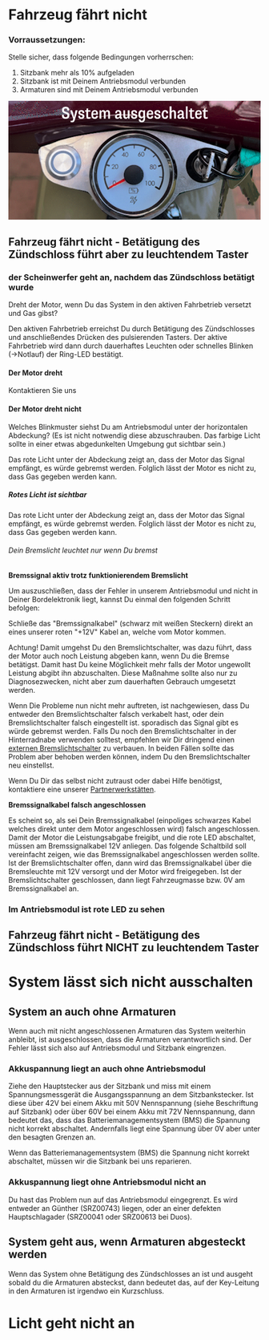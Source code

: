 # Fahrzeug fährt nicht

### Vorraussetzungen:
Stelle sicher, dass folgende Bedingungen vorherrschen:
1. Sitzbank mehr als 10% aufgeladen 
2. Sitzbank ist mit Deinem Antriebsmodul verbunden
3. Armaturen sind mit Deinem Antriebsmodul verbunden

![alt text](img/system-on-or-off.png)

## Fahrzeug fährt nicht - Betätigung des Zündschloss führt aber zu leuchtendem Taster
### der Scheinwerfer geht an, nachdem das Zündschloss betätigt wurde
Dreht der Motor, wenn Du das System in den aktiven Fahrbetrieb versetzt und Gas gibst?

Den aktiven Fahrbetrieb erreichst Du durch Betätigung des Zündschlosses und anschließendes Drücken des pulsierenden Tasters. Der aktive Fahrbetrieb wird dann durch dauerhaftes Leuchten oder schnelles Blinken (->Notlauf) der Ring-LED bestätigt.

#### Der Motor dreht
Kontaktieren Sie uns

#### Der Motor dreht **nicht**
Welches Blinkmuster siehst Du am Antriebsmodul unter der horizontalen Abdeckung?
(Es ist nicht notwendig diese abzuschrauben. Das farbige Licht sollte in einer etwas abgedunkelten Umgebung gut sichtbar sein.)

Das rote Licht unter der Abdeckung zeigt an, dass der Motor das Signal empfängt, es würde gebremst werden. Folglich lässt der Motor es nicht zu, dass Gas gegeben werden kann. 

##### Rotes Licht ist sichtbar

Das rote Licht unter der Abdeckung zeigt an, dass der Motor das Signal empfängt, es würde gebremst werden. Folglich lässt der Motor es nicht zu, dass Gas gegeben werden kann. 

###### Dein Bremslicht leuchtet nur wenn Du bremst

**Bremssignal aktiv trotz funktionierendem Bremslicht**

Um auszuschließen, dass der Fehler in unserem Antriebsmodul und nicht in Deiner Bordelektronik liegt, kannst Du einmal den folgenden Schritt befolgen:

Schließe das "Bremssignalkabel" (schwarz mit weißen Steckern) direkt an eines unserer roten "+12V" Kabel an, welche vom Motor kommen. 

Achtung! Damit umgehst Du den Bremslichtschalter, was dazu führt, dass der Motor auch noch Leistung abgeben kann, wenn Du die Bremse betätigst. Damit hast Du keine Möglichkeit mehr falls der Motor ungewollt Leistung abgibt ihn abzuschalten. Diese Maßnahme sollte also nur zu Diagnosezwecken, nicht aber zum dauerhaften Gebrauch umgesetzt werden.

Wenn Die Probleme nun nicht mehr auftreten, ist nachgewiesen, dass Du entweder den Bremslichtschalter falsch verkabelt hast, oder dein Bremslichtschalter falsch eingestellt ist. sporadisch das Signal gibt es würde gebremst werden. Falls Du noch den Bremslichtschalter in der Hinterradnabe verwenden solltest, empfehlen wir Dir dringend einen [externen Bremslichtschalter](https://www.google.com/search?q=simson+externer+bremslichtschalter) zu verbauen. In beiden Fällen sollte das Problem aber behoben werden können, indem Du den Bremslichtschalter neu einstellst. 

Wenn Du Dir das selbst nicht zutraust oder dabei Hilfe benötigst, kontaktiere eine unserer [Partnerwerkstätten](https://second-ride.de/service).

**Bremssignalkabel falsch angeschlossen**

Es scheint so, als sei Dein Bremssignalkabel (einpoliges schwarzes Kabel welches direkt unter dem Motor angeschlossen wird) falsch angeschlossen. Damit der Motor die Leistungsabgabe freigibt, und die rote LED abschaltet, müssen am Bremssignalkabel 12V anliegen. Das folgende Schaltbild soll vereinfacht zeigen, wie das Bremssignalkabel angeschlossen werden sollte. Ist der Bremslichtschalter offen, dann wird das Bremssignalkabel über die Bremsleuchte mit 12V versorgt und der Motor wird freigegeben. Ist der Bremslichtschalter geschlossen, dann liegt Fahrzeugmasse bzw. 0V am Bremssignalkabel an.


### Im Antriebsmodul ist rote LED zu sehen


## Fahrzeug fährt nicht - Betätigung des Zündschloss führt NICHT zu leuchtendem Taster


# System lässt sich nicht ausschalten

## System an auch ohne Armaturen

Wenn auch mit nicht angeschlossenen Armaturen das System weiterhin anbleibt, ist ausgeschlossen, dass die Armaturen verantwortlich sind. Der Fehler lässt sich also auf Antriebsmodul und Sitzbank eingrenzen.

### Akkuspannung liegt an auch ohne Antriebsmodul

Ziehe den Hauptstecker aus der Sitzbank und miss mit einem Spannungsmessgerät die Ausgangsspannung an dem Sitzbankstecker. Ist diese über 42V bei einem Akku mit 50V Nennspannung (siehe Beschriftung auf Sitzbank) oder über 60V bei einem Akku mit 72V Nennspannung, dann bedeutet das, dass das Batteriemanagementsystem (BMS) die Spannung nicht korrekt abschaltet. Andernfalls liegt eine Spannung über 0V aber unter den besagten Grenzen an.

Wenn das Batteriemanagementsystem (BMS) die Spannung nicht korrekt abschaltet, müssen wir die Sitzbank bei uns reparieren.

### Akkuspannung liegt ohne Antriebsmodul nicht an

Du hast das Problem nun auf das Antriebsmodul eingegrenzt. Es wird entweder an Günther (SRZ00743) liegen, oder an einer defekten Hauptschlagader (SRZ00041 oder SRZ00613 bei Duos).

## System geht aus, wenn Armaturen abgesteckt werden

Wenn das System ohne Betätigung des Zündschlosses an ist und ausgeht sobald du die Armaturen absteckst, dann bedeutet das, auf der Key-Leitung in den Armaturen ist irgendwo ein Kurzschluss.

# Licht geht nicht an


